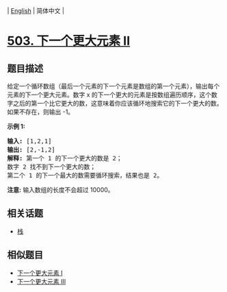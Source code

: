 
| [English](README_EN.md) | 简体中文 |

# [503. 下一个更大元素 II](https://leetcode-cn.com/problems/next-greater-element-ii/)

## 题目描述

<p>给定一个循环数组（最后一个元素的下一个元素是数组的第一个元素），输出每个元素的下一个更大元素。数字 x 的下一个更大的元素是按数组遍历顺序，这个数字之后的第一个比它更大的数，这意味着你应该循环地搜索它的下一个更大的数。如果不存在，则输出 -1。</p>

<p><strong>示例 1:</strong></p>

<pre>
<strong>输入:</strong> [1,2,1]
<strong>输出:</strong> [2,-1,2]
<strong>解释:</strong> 第一个 1 的下一个更大的数是 2；
数字 2 找不到下一个更大的数； 
第二个 1 的下一个最大的数需要循环搜索，结果也是 2。
</pre>

<p><strong>注意:</strong> 输入数组的长度不会超过 10000。</p>


## 相关话题

- [栈](https://leetcode-cn.com/tag/stack)

## 相似题目

- [下一个更大元素 I](../next-greater-element-i/README.md)
- [下一个更大元素 III](../next-greater-element-iii/README.md)
